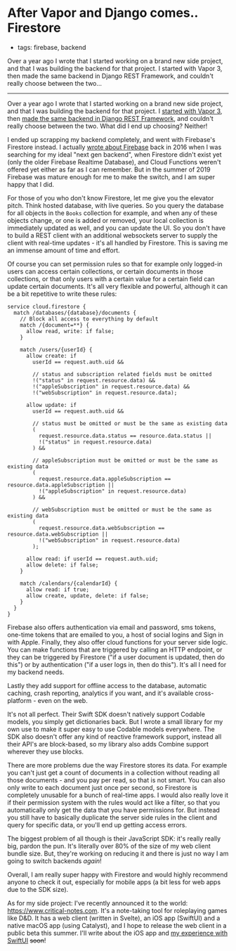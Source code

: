 # After Vapor and Django comes.. Firestore
- tags: firebase, backend

Over a year ago I wrote that I started working on a brand new side project, and that I was building the backend for that project. I started with Vapor 3, then made the same backend in Django REST Framework, and couldn't really choose between the two...

---

Over a year ago I wrote that I started working on a brand new side project, and that I was building the backend for that project. I [started with Vapor 3](/articles/2019/vapor/), then [made the same backend in Django REST Framework](/articles/2019/vapor-vs-drf/), and couldn't really choose between the two. What did I end up choosing? Neither!

I ended up scrapping my backend completely, and went with Firebase's Firestore instead. I actually [wrote about Firebase](/articles/2016/next-gen-backend/) back in 2016 when I was searching for my ideal "next gen backend", when Firestore didn't exist yet (only the older Firebase Realtime Database), and Cloud Functions weren't offered yet either as far as I can remember. But in the summer of 2019 Firebase was mature enough for me to make the switch, and I am super happy that I did.

For those of you who don't know Firestore, let me give you the elevator pitch. Think hosted database, with live queries. So you query the database for all objects in the `Books` collection for example, and when any of these objects change, or one is added or removed, your local collection is immediately updated as well, and you can update the UI. So you don't have to build a REST client with an additional websockets server to supply the client with real-time updates - it's all handled by Firestore. This is saving me an immense amount of time and effort.

Of course you can set permission rules so that for example only logged-in users can access certain collections, or certain documents in those collections, or that only users with a certain value for a certain field can update certain documents. It's all very flexible and powerful, although it can be a bit repetitive to write these rules:

```
service cloud.firestore {
  match /databases/{database}/documents {
    // Block all access to everything by default
    match /{document=**} {
      allow read, write: if false;
    }

    match /users/{userId} {
      allow create: if 
        userId == request.auth.uid && 

        // status and subscription related fields must be omitted
        !("status" in request.resource.data) &&
        !("appleSubscription" in request.resource.data) &&
        !("webSubscription" in request.resource.data);

      allow update: if 
        userId == request.auth.uid &&

        // status must be omitted or must be the same as existing data
        (
          request.resource.data.status == resource.data.status ||
          !("status" in request.resource.data)
        ) &&

        // appleSubscription must be omitted or must be the same as existing data
        (
          request.resource.data.appleSubscription == resource.data.appleSubscription ||
          !("appleSubscription" in request.resource.data)
        ) &&

        // webSubscription must be omitted or must be the same as existing data
        (
          request.resource.data.webSubscription == resource.data.webSubscription ||
          !("webSubscription" in request.resource.data)
        );
  
      allow read: if userId == request.auth.uid;
      allow delete: if false;
    }

    match /calendars/{calendarId} {
      allow read: if true;
      allow create, update, delete: if false;
    }
  }
}
```

Firebase also offers authentication via email and password, sms tokens, one-time tokens that are emailed to you, a host of social logins and Sign in with Apple. Finally, they also offer cloud functions for your server side logic. You can make functions that are triggered by calling an HTTP endpoint, or they can be triggered by Firestore ("if a user document is updated, then do this") or by authentication ("if a user logs in, then do this"). It's all I need for my backend needs.

Lastly they add support for offline access to the database, automatic caching, crash reporting, analytics if you want, and it's available cross-platform - even on the web.

It's not all perfect. Their Swift SDK doesn't natively support Codable models, you simply get dictionaries back. But I wrote a small library for my own use to make it super easy to use Codable models everywhere. The SDK also doesn't offer any kind of reactive framework support, instead all their API's are block-based, so my library also adds Combine support wherever they use blocks.

There are more problems due the way Firestore stores its data. For example you can't just get a count of documents in a collection without reading all those documents - and you pay per read, so that is not smart. You can also only write to each document just once per second, so Firestore is completely unusable for a bunch of real-time apps. I would also really love it if their permission system with the rules would act like a filter, so that you automatically only get the data that you have permissions for. But instead you still have to basically duplicate the server side rules in the client and query for specific data, or you'll end up getting access errors.

The biggest problem of all though is their JavaScript SDK: it's really really big, pardon the pun. It's literally over 80% of the size of my web client bundle size. But, they're working on reducing it and there is just no way I am going to switch backends *again*!

Overall, I am really super happy with Firestore and would highly recommend anyone to check it out, especially for mobile apps (a bit less for web apps due to the SDK size).

As for my side project: I've recently announced it to the world: https://www.critical-notes.com. It's a note-taking tool for roleplaying games like D&D. It has a web client (written in Svelte), an iOS app (SwiftUI) and a native macOS app (using Catalyst), and I hope to release the web client in a public beta this summer. I'll write about the iOS app and [my experience with SwiftUI](/articles/2020/swiftui-review/) ~~soon~~!